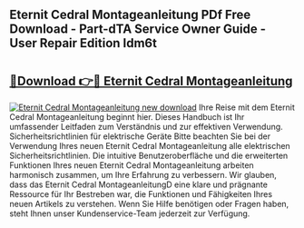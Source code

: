 ## Eternit Cedral Montageanleitung PDf Free Download - Part-dTA Service Owner Guide - User Repair Edition Idm6t

# <h2><a href="http://df7ws0.blite.top/?on=Eternit+Cedral+Montageanleitung">🔗Download 👉🔴 Eternit Cedral Montageanleitung</a></h2>

[![Eternit Cedral Montageanleitung new download](https://i.imgur.com/lujVjoI.png)](http://df7ws0.blite.top/?on=Eternit+Cedral+Montageanleitung)
Ihre Reise mit dem Eternit Cedral Montageanleitung beginnt hier. Dieses Handbuch ist Ihr umfassender Leitfaden zum Verständnis und zur effektiven Verwendung. Sicherheitsrichtlinien für elektrische Geräte Bitte beachten Sie bei der Verwendung Ihres neuen Eternit Cedral Montageanleitung alle elektrischen Sicherheitsrichtlinien. Die intuitive Benutzeroberfläche und die erweiterten Funktionen Ihres neuen Eternit Cedral Montageanleitung arbeiten harmonisch zusammen, um Ihre Erfahrung zu verbessern. Wir glauben, dass das Eternit Cedral MontageanleitungD eine klare und prägnante Ressource für Ihr Bestreben war, die Funktionen und Fähigkeiten Ihres neuen Artikels zu verstehen. Wenn Sie Hilfe benötigen oder Fragen haben, steht Ihnen unser Kundenservice-Team jederzeit zur Verfügung.
